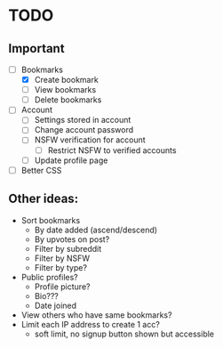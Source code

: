 # TODO
## Important

 - [ ] Bookmarks
	 - [x] Create bookmark
	 - [ ] View bookmarks
	 - [ ] Delete bookmarks
 - [ ] Account
	 - [ ] Settings stored in account
	 - [ ]  Change account password
	 - [ ] NSFW verification for account
		 - [ ] Restrict NSFW to verified accounts
	 - [ ] Update profile page
 - [ ] Better CSS
 ## Other ideas:
 - Sort bookmarks
	 - By date added (ascend/descend)
	 - By upvotes on post?
	 - Filter by subreddit
	 - Filter by NSFW
	 - Filter by type?
 - Public profiles?
	 - Profile picture?
	 - Bio???
	 - Date joined
 - View others who have same bookmarks?
 - Limit each IP address to create 1 acc? 
	 - soft limit, no signup button shown but accessible
